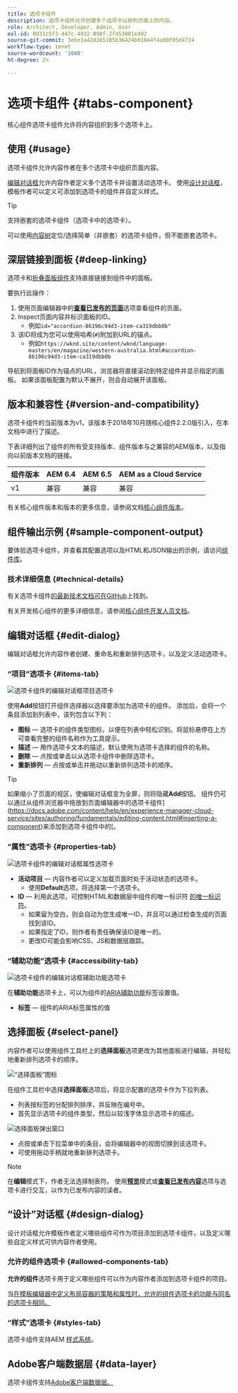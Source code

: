 ```yaml
---
title: 选项卡组件
description: 选项卡组件允许创建多个选项卡以排列页面上的内容。
role: Architect, Developer, Admin, User
exl-id: 0031c5f3-447c-4932-898f-2f453801e492
source-git-commit: 3ebe1a42d265185b36424b01844f4a00f05d4724
workflow-type: tm+mt
source-wordcount: '1040'
ht-degree: 2%

---
```


# 选项卡组件 {#tabs-component}

核心组件选项卡组件允许将内容组织到多个选项卡上。

## 使用 {#usage}

选项卡组件允许内容作者在多个选项卡中组织页面内容。

[编辑对话框](#edit-dialog)允许内容作者定义多个选项卡并设置活动选项卡。 使用[设计对话框](#design-dialog)，模板作者可以定义可添加到选项卡的组件并自定义样式。

>[!TIP]
>
>支持嵌套的选项卡组件（选项卡中的选项卡）。
>
>可以使用[内容树](https://docs.adobe.com/content/help/en/experience-manager-cloud-service/sites/authoring/fundamentals/environment-tools.html#content-tree)定位/选择简单（非嵌套）的选项卡组件，但不能嵌套选项卡。

## 深层链接到面板 {#deep-linking}

选项卡和[折叠面板组件](accordion.md)支持直接链接到组件中的面板。

要执行此操作：

1. 使用页面编辑器中的&#x200B;**[查看已发布的页面](https://docs.adobe.com/content/help/en/experience-manager-cloud-service/sites/authoring/fundamentals/editing-content.html#view-as-published)**&#x200B;选项查看组件的页面。
1. Inspect页面内容并标识面板的ID。
   * 例如`id="accordion-86196c94d3-item-ca319dbb0b"`
1. 该ID将成为您可以使用哈希(`#`)附加到URL的锚点。
   * 例如`https://wknd.site/content/wknd/language-masters/en/magazine/western-australia.html#accordion-86196c94d3-item-ca319dbb0b`

导航到将面板ID作为锚点的URL，浏览器将直接滚动到特定组件并显示指定的面板。 如果该面板配置为默认不展开，则会自动展开该面板。

## 版本和兼容性 {#version-and-compatibility}

选项卡组件的当前版本为v1，该版本于2018年10月随核心组件2.2.0版引入，在本文档中进行了描述。

下表详细列出了组件的所有受支持版本、组件版本与之兼容的AEM版本，以及指向以前版本文档的链接。

| 组件版本 | AEM 6.4 | AEM 6.5 | AEM as a Cloud Service |
|--- |--- |--- |---|
| v1 | 兼容 | 兼容 | 兼容 |

有关核心组件版本和版本的更多信息，请参阅文档[核心组件版本](/help/versions.md)。

## 组件输出示例 {#sample-component-output}

要体验选项卡组件，并查看其配置选项以及HTML和JSON输出的示例，请访问[组件库](https://adobe.com/go/aem_cmp_library_tabs)。

### 技术详细信息 {#technical-details}

有关选项卡组件[的最新技术文档可在GitHub](https://adobe.com/go/aem_cmp_tech_tabs_v1)上找到。

有关开发核心组件的更多详细信息，请参阅[核心组件开发人员文档](/help/developing/overview.md)。

## 编辑对话框 {#edit-dialog}

编辑对话框允许内容作者创建、重命名和重新排列选项卡，以及定义活动选项卡。

### “项目”选项卡 {#items-tab}

![选项卡组件的编辑对话框项目选项卡](/help/assets/tabs-edit-items.png)

使用&#x200B;**Add**&#x200B;按钮打开组件选择器以选择要添加为选项卡的组件。 添加后，会将一个条目添加到列表中，该列包含以下列：

* **图标**  — 选项卡的组件类型图标，以便在列表中轻松识别。将鼠标悬停在上方可查看完整的组件名称作为工具提示。
* **描述**  — 用作选项卡文本的描述，默认使用为选项卡选择的组件的名称。
* **删除**  — 点按或单击以从选项卡组件中删除选项卡。
* **重新排列**  — 点按或单击并拖动以重新排列选项卡的顺序。

>[!TIP]
>
>如果缩小了页面的视区，使编辑对话框变为全屏，则将隐藏&#x200B;**Add**&#x200B;按钮。 组件仍可以通过从组件浏览器中拖放到页面编辑器中的选项卡组件](https://docs.adobe.com/content/help/en/experience-manager-cloud-service/sites/authoring/fundamentals/editing-content.html#inserting-a-component)来添加到选项卡组件中的[。

### “属性”选项卡 {#properties-tab}

![选项卡组件的编辑对话框属性选项卡](/help/assets/tabs-edit-properties.png)

* **活动项目**  — 内容作者可以定义加载页面时处于活动状态的选项卡。
   * 使用&#x200B;**Default**&#x200B;选项，将选择第一个选项卡。
* **ID**  — 利用此选项，可控制HTML和数据层中组件的唯一标识符 [的唯一标识符](/help/developing/data-layer/overview.md)。
   * 如果留为空白，则会自动为您生成唯一ID，并且可以通过检查生成的页面找到该ID。
   * 如果指定了ID，则作者有责任确保该ID是唯一的。
   * 更改ID可能会影响CSS、JS和数据层跟踪。

### “辅助功能”选项卡 {#accessibility-tab}

![选项卡组件的编辑对话框辅助功能选项卡](/help/assets/tabs-edit-accessibility.png)

在&#x200B;**辅助功能**&#x200B;选项卡上，可以为组件的[ARIA辅助功能](https://www.w3.org/WAI/standards-guidelines/aria/)标签设置值。

* **标签**  — 组件的ARIA标签属性的值

## 选择面板 {#select-panel}

内容作者可以使用组件工具栏上的&#x200B;**选择面板**&#x200B;选项更改为其他面板进行编辑，并轻松地重新排列选项卡的顺序。

![“选择面板”图标](/help/assets/select-panel-icon.png)

在组件工具栏中选择&#x200B;**选择面板**&#x200B;选项后，将显示配置的选项卡作为下拉列表。

* 列表按标签的分配排列排序，并反映在编号中。
* 首先显示选项卡的组件类型，然后以较浅字体显示选项卡的描述。

![选择面板弹出窗口](/help/assets/select-panel-popover.png)

* 点按或单击下拉菜单中的条目，会将编辑器中的视图切换到该选项卡。
* 可使用拖动手柄就地重新排列选项卡。

>[!NOTE]
>
>在&#x200B;**编辑**&#x200B;模式下，作者无法选择制表符。 使用&#x200B;**[预览](https://docs.adobe.com/content/help/en/experience-manager-cloud-service/sites/authoring/fundamentals/editing-content.html#preview-mode)**&#x200B;模式或&#x200B;**[查看已发布内容](https://docs.adobe.com/content/help/en/experience-manager-cloud-service/sites/authoring/fundamentals/editing-content.html#view-as-published)**&#x200B;选项与选项卡进行交互，以作为已发布内容的读者。

## “设计”对话框 {#design-dialog}

设计对话框允许模板作者定义哪些组件可作为项目添加到选项卡组件，以及定义哪些自定义样式可供内容作者使用。

### 允许的组件选项卡 {#allowed-components-tab}

**允许的组件**&#x200B;选项卡用于定义哪些组件可以作为内容作者添加到选项卡组件的项目。

当[在模板编辑器中定义布局容器的策略和属性时，允许的组件选项卡的功能与同名的选项卡相同。](https://docs.adobe.com/content/help/en/experience-manager-cloud-service/sites/authoring/features/templates.html)

### “样式”选项卡 {#styles-tab}

选项卡组件支持AEM [样式系统](/help/get-started/authoring.md#component-styling)。

## Adobe客户端数据层 {#data-layer}

选项卡组件支持[Adobe客户端数据层。](/help/developing/data-layer/overview.md)
